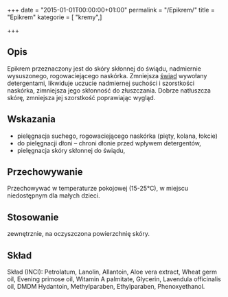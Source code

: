 +++
date = "2015-01-01T00:00:00+01:00"
permalink = "/Epikrem/"
title = "Epikrem"
kategorie = [ "kremy",]

+++

Opis
----

Epikrem przeznaczony jest do skóry skłonnej do świądu, nadmiernie wysuszonego, rogowaciejącego naskórka. Zmniejsza [świąd](/atopedia/świąd "wikilink") wywołany detergentami, likwiduje uczucie nadmiernej suchości i szorstkości naskórka, zimniejsza jego skłonność do złuszczania. Dobrze natłuszcza skórę, zmniejsza jej szorstkość poprawiając wygląd.

Wskazania
---------

-   pielęgnacja suchego, rogowaciejącego naskórka (pięty, kolana, łokcie)
-   do pielęgnacji dłoni – chroni dłonie przed wpływem detergentów,
-   pielęgnacja skóry skłonnej do świądu,

Przechowywanie
--------------

Przechowywać w temperaturze pokojowej (15-25°C), w miejscu niedostępnym dla małych dzieci.

Stosowanie
----------

zewnętrznie, na oczyszczona powierzchnię skóry.

Skład
-----

Skład (INCI): Petrolatum, Lanolin, Allantoin, Aloe vera extract, Wheat germ oil, Evening primose oil, Witamin A palmitate, Glycerin, Lavendula officinalis oil, DMDM Hydantoin, Methylparaben, Ethylparaben, Phenoxyethanol.
